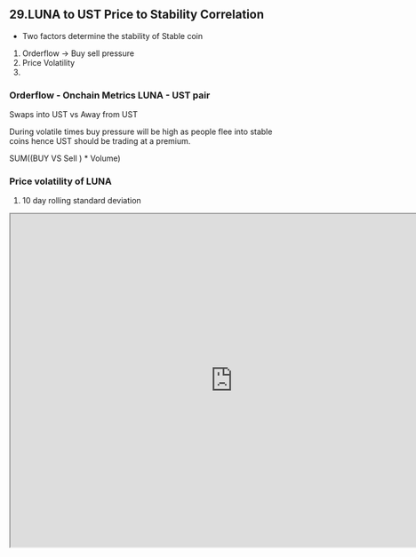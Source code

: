 
## 29.LUNA to UST Price to Stability Correlation 

* Two factors determine the stability of Stable coin
1. Orderflow -> Buy sell pressure
2. Price Volatility
3. 


### Orderflow - Onchain Metrics LUNA - UST pair

Swaps into UST vs Away from UST 

During volatile times buy pressure will be high as people flee into stable coins hence UST should be trading at a premium.

SUM((BUY VS Sell ) * Volume)

### Price volatility of LUNA 

 1. 10 day rolling standard deviation 

<iframe src="https://velocity-app.flipsidecrypto.com/velocity/visuals/1332c2c5-4e69-4797-aa44-52d5d5628330/8d186e43-ffda-477e-90e3-b7580f9226cb" width="800" height="600" />



### Repeat for LUNA - KRT pair
  




#### Developer Notes




#### Links
###### WHAT KEEPS STABLECOINS STABLE? : <https://www.nber.org/system/files/working_papers/w27136/w27136.pdf>



